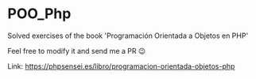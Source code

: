 # POO_Php
Solved exercises of the book 'Programación Orientada a Objetos en PHP'

Feel free to modify it and send me a PR 😉

Link: https://phpsensei.es/libro/programacion-orientada-objetos-php
